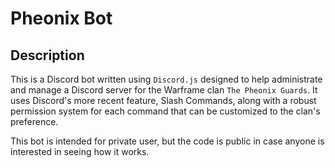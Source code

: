 # Pheonix Bot

## Description

This is a Discord bot written using `Discord.js` designed to help administrate and manage a Discord server for the Warframe clan `The Pheonix Guards`. It uses Discord's more recent feature, Slash Commands, along with a robust permission system for each command that can be customized to the clan's preference.

This bot is intended for private user, but the code is public in case anyone is interested in seeing how it works.